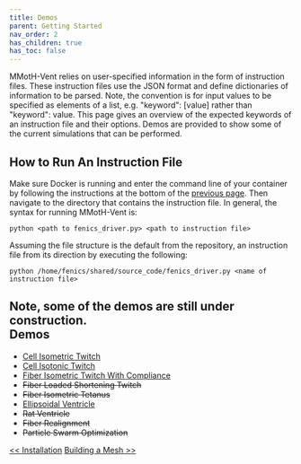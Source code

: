 ```yaml
---
title: Demos
parent: Getting Started
nav_order: 2
has_children: true
has_toc: false
---
```


MMotH-Vent relies on user-specified information in the form of instruction files. These instruction files use the JSON format and define dictionaries of information to be parsed. Note, the convention is for input values to be specified as elements of a list, e.g. "keyword": [value] rather than "keyword": value. This page gives an overview of the expected keywords of an instruction file and their options. Demos are provided to show some of the current simulations that can be performed.  

How to Run An Instruction File
------------------------------
Make sure Docker is running and enter the command line of your container by following the instructions at the bottom of the [previous page](../installation/installation.md#enter-container-command-line). Then navigate to the directory that contains the instruction file. In general, the syntax for running MMotH-Vent is:

```
python <path to fenics_driver.py> <path to instruction file>
```

Assuming the file structure is the default from the repository, an instruction file from its direction by executing the following:

```
python /home/fenics/shared/source_code/fenics_driver.py <name of instruction file>
```

Note, some of the demos are still under construction.  
Demos
-----
- [Cell Isometric Twitch](/cell_isometric_demo_page/single_cell_isometric_demo_page.md)
- [Cell Isotonic Twitch](/cell_isotonic_twitch_page/cell_isotonic_twitch_demo.md)
- [Fiber Isometric Twitch With Compliance](/fiber_isometric_twitch_with_compliance_page/fiber_isometric_twitch_with_compliance_demo.md)
- ~~Fiber Loaded Shortening Twitch~~
- ~~Fiber Isometric Tetanus~~
- [Ellipsoidal Ventricle](/ventricle_ellipsoid_page/ventricle_ellipsoid_demo.md)
- ~~Rat Ventricle~~
- ~~Fiber Realignment~~
- ~~Particle Swarm Optimization~~

<a href="../installation/installation.html" class="btn btn--primary"><< Installation</a>
<a href="../creating_input_files/fenics_input_readme.html" class="btn btn--primary">Building a Mesh >></a>
